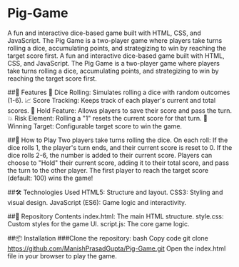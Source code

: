 # Pig-Game
A fun and interactive dice-based game built with HTML, CSS, and JavaScript. The Pig Game is a two-player game where players take turns rolling a dice, accumulating points, and strategizing to win by reaching the target score first.
A fun and interactive dice-based game built with HTML, CSS, and JavaScript. The Pig Game is a two-player game where players take turns rolling a dice, accumulating points, and strategizing to win by reaching the target score first.

##📝 Features
🎲 Dice Rolling: Simulates rolling a dice with random outcomes (1-6).
📈 Score Tracking: Keeps track of each player's current and total scores.
🛑 Hold Feature: Allows players to save their score and pass the turn.
💥 Risk Element: Rolling a "1" resets the current score for that turn.
🎯 Winning Target: Configurable target score to win the game.

##🚀 How to Play
Two players take turns rolling the dice.
On each roll:
If the dice rolls 1, the player's turn ends, and their current score is reset to 0.
If the dice rolls 2-6, the number is added to their current score.
Players can choose to "Hold" their current score, adding it to their total score, and pass the turn to the other player.
The first player to reach the target score (default: 100) wins the game!

##🛠️ Technologies Used
HTML5: Structure and layout.
CSS3: Styling and visual design.
JavaScript (ES6): Game logic and interactivity.

##📂 Repository Contents
index.html: The main HTML structure.
style.css: Custom styles for the game UI.
script.js: The core game logic.

##📦 Installation
###Clone the repository:
bash
Copy code
git clone https://github.com/ManishPrasadGupta/Pig-Game.git
Open the index.html file in your browser to play the game.
